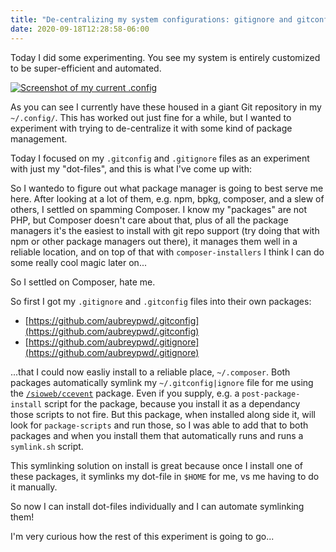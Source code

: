 ```yaml
---
title: "De-centralizing my system configurations: gitignore and gitconfig."
date: 2020-09-18T12:28:58-06:00
---
```


Today I did some experimenting. You see my system is entirely customized to be super-efficient and automated. 

[![Screenshot of my current .config](/images/greenshot-2020-09-18-184905.png)](/images/greenshot-2020-09-18-184905.png)

As you can see I currently have these housed in a giant Git repository in my `~/.config/`. This has worked out just fine for a while, but I wanted to experiment with trying to de-centralize it with some kind of package management.

Today I focused on my `.gitconfig` and `.gitignore` files as an experiment with just my "dot-files", and this is what I've come up with:

So I wantedo to figure out what package manager is going to best serve me here. After looking at a lot of them, e.g. npm, bpkg, composer, and a slew of others, I settled on spamming Composer. I know my "packages" are not PHP, but Composer doesn't care about that, plus of all the package managers it's the easiest to install with git repo support (try doing that with npm or other package managers out there), it manages them well in a reliable location, and on top of that with `composer-installers` I think I can do some really cool magic later on...

So I settled on Composer, hate me. 

So first I got my `.gitignore` and `.gitconfig` files into their own packages:

- [https://github.com/aubreypwd/.gitconfig](https://github.com/aubreypwd/.gitconfig)
- [https://github.com/aubreypwd/.gitignore](https://github.com/aubreypwd/.gitignore)

...that I could now easliy install to a reliable place, `~/.composer`. Both packages automatically symlink my `~/.gitconfig|ignore` file for me using the [`/sioweb/ccevent`](https://packagist.org/packages/sioweb/ccevent) package. Even if you supply, e.g. a `post-package-install` script for the package, because you install it as a dependancy those scripts to not fire. But this package, when installed along side it, will look for `package-scripts` and run those, so I was able to add that to both packages and when you install them that automatically runs and runs a `symlink.sh` script.

This symlinking solution on install is great because once I install one of these packages, it symlinks my dot-file in `$HOME` for me, vs me having to do it manually.

So now I can install dot-files individually and I can automate symlinking them!

I'm very curious how the rest of this experiment is going to go...
